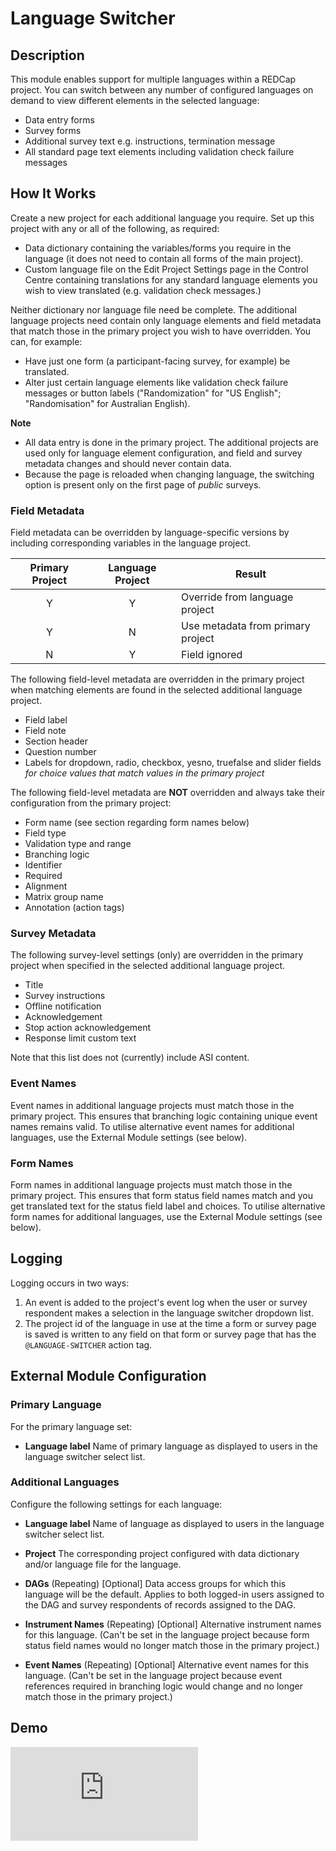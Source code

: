 # Language Switcher

## Description

This module enables support for multiple languages within a REDCap project. You can switch between any number of configured languages on demand to view different elements in the selected language:
* Data entry forms
* Survey forms
* Additional survey text e.g. instructions, termination message
* All standard page text elements including validation check failure messages

## How It Works

Create a new project for each additional language you require. Set up this project with any or all of the following, as required:
* Data dictionary containing the variables/forms you require in the language (it does not need to contain all forms of the main project).
* Custom language file on the Edit Project Settings page in the Control Centre containing translations for any standard language elements you wish to view translated (e.g. validation check messages.)

Neither dictionary nor language file need be complete. The additional language projects need contain only language elements and field metadata that match those in the primary project you wish to have overridden. You can, for example:
* Have just one form (a participant-facing survey, for example) be translated.
* Alter just certain language elements like validation check failure messages or button labels ("Randomization" for "US English"; "Randomisation" for Australian English).

**Note**
* All data entry is done in the primary project. The additional projects are used only for language element configuration, and field and survey metadata changes and should never contain data.
* Because the page is reloaded when changing language, the switching option is present only on the first page of *public* surveys.

### Field Metadata

Field metadata can be overridden by language-specific versions by including corresponding variables in the language project.

|Primary Project|Language Project|Result|
|:---:|:---:|---|
|Y|Y|Override from language project|
|Y|N|Use metadata from primary project|
|N|Y|Field ignored|

The following field-level metadata are overridden in the primary project when matching elements are found in the selected additional language project.
* Field label
* Field note
* Section header
* Question number
* Labels for dropdown, radio, checkbox, yesno, truefalse and slider fields *for choice values that match values in the primary project*

The following field-level metadata are **NOT** overridden and always take their configuration from the primary project:
* Form name (see section regarding form names below)
* Field type
* Validation type and range
* Branching logic
* Identifier
* Required
* Alignment
* Matrix group name
* Annotation (action tags)

### Survey Metadata

The following survey-level settings (only) are overridden in the primary project when specified in the selected additional language project.
* Title
* Survey instructions
* Offline notification
* Acknowledgement
* Stop action acknowledgement
* Response limit custom text

Note that this list does not (currently) include ASI content.

### Event Names

Event names in additional language projects must match those in the primary project. This ensures that branching logic containing unique event names remains valid. To utilise alternative event names for additional languages, use the External Module settings (see below).

### Form Names

Form names in additional language projects must match those in the primary project. This ensures that form status field names match and you get translated text for the status field label and choices. To utilise alternative form names for additional languages, use the External Module settings (see below).

## Logging

Logging occurs in two ways:
1. An event is added to the project's event log when the user or survey respondent makes a selection in the language switcher dropdown list.
2. The project id of the language in use at the time a form or survey page is saved is written to any field on that form or survey page that has the `@LANGUAGE-SWITCHER` action tag.

## External Module Configuration

### Primary Language

For the primary language set:

* **Language label**
    Name of primary language as displayed to users in the language switcher select list.

### Additional Languages

Configure the following settings for each language:

* **Language label**
    Name of language as displayed to users in the language switcher select list.
    
* **Project**
    The corresponding project configured with data dictionary and/or language file for the language.

* **DAGs** (Repeating)
    [Optional] Data access groups for which this language will be the default. Applies to both logged-in users assigned to the DAG and survey respondents of records assigned to the DAG.
    
* **Instrument Names** (Repeating)
    [Optional] Alternative instrument names for this language. (Can't be set in the language project because form status field names would no longer match those in the primary project.)    

* **Event Names** (Repeating)
    [Optional] Alternative event names for this language. (Can't be set in the language project because event references required in branching logic would change and no longer match those in the primary project.)

## Demo

![language_switcher.gif](https://redcap.mcri.edu.au/surveys/index.php?pid=9033&__passthru=DataEntry%2Fimage_view.php&doc_id_hash=d6588550be1813c32781b35118433c74fef76d7b&id=1254303&instance=1&s=LN7MTPDCAR "Language Switcher Demo")
